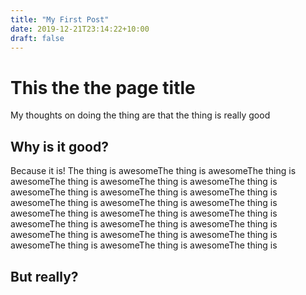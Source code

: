```yaml
---
title: "My First Post"
date: 2019-12-21T23:14:22+10:00
draft: false
---
```


# This the the page title

My thoughts on doing the thing are that the thing is really good

## Why is it good?

Because it is! The thing is awesomeThe thing is awesomeThe thing is awesomeThe thing is awesomeThe thing is awesomeThe thing is awesomeThe thing is awesomeThe thing is awesomeThe thing is awesomeThe thing is awesomeThe thing is awesomeThe thing is awesomeThe thing is awesomeThe thing is awesomeThe thing is awesomeThe thing is awesomeThe thing is awesomeThe thing is awesomeThe thing is awesomeThe thing is awesomeThe thing is awesomeThe thing is awesomeThe thing is awesomeThe thing is

## But really?
